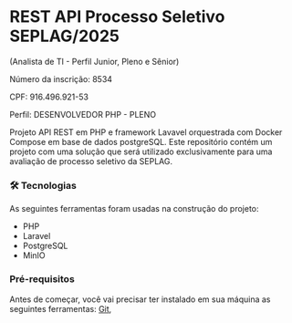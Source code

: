 # REST API Processo Seletivo SEPLAG/2025
(Analista de TI - Perfil Junior, Pleno e Sênior)

Número da inscrição: 8534

CPF: 916.496.921-53

Perfil: DESENVOLVEDOR PHP - PLENO


Projeto API REST em PHP e framework Lavavel orquestrada com Docker Compose em base de dados postgreSQL. Este repositório contém um projeto com uma solução que será utilizado exclusivamente para uma avaliação de processo seletivo da SEPLAG.

### 🛠 Tecnologias

As seguintes ferramentas foram usadas na construção do projeto:

- PHP
- Laravel
- PostgreSQL
- MinIO
  
### Pré-requisitos

Antes de começar, você vai precisar ter instalado em sua máquina as seguintes ferramentas:
[Git](https://git-scm.com), 
